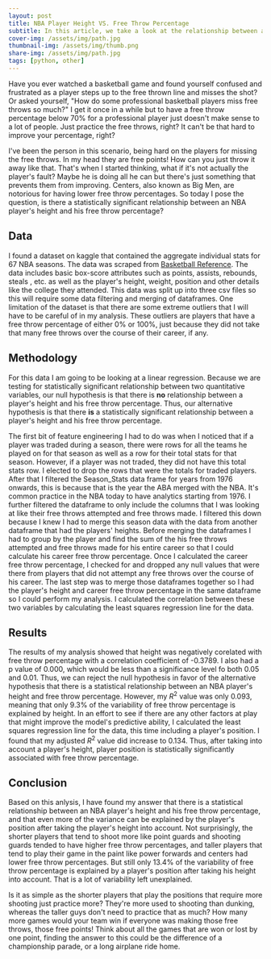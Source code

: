 ```yaml
---
layout: post
title: NBA Player Height VS. Free Throw Percentage
subtitle: In this article, we take a look at the relationship between an NBA player's height and his free throw percentage.
cover-img: /assets/img/path.jpg
thumbnail-img: /assets/img/thumb.png
share-img: /assets/img/path.jpg
tags: [python, other]
---
```


Have you ever watched a basketball game and found yourself confused and frustrated as a player steps up to the free thrown line and misses the shot? Or asked yourself, "How do some professional basketball players miss free throws so much?" I get it once in a while but to have a free throw percentage below 70% for a professional player just doesn't make sense to a lot of people. Just practice the free throws, right? It can't be that hard to improve your percentage, right? 

I've been the person in this scenario, being hard on the players for missing the free throws. In my head they are free points! How can you just throw it away like that. That's when I started thinking, what if it's not actually the player's fault? Maybe he is doing all he can but there's just something that prevents them from improving. Centers, also known as Big Men, are notorious for having lower free throw percentages. So today I pose the question, is there a statistically significant relationship between an NBA player's height and his free throw percentage?

## Data
I found a dataset on kaggle that contained the aggregate individual stats for 67 NBA seasons. The data was scraped from [Basketball Reference](https://www.basketball-reference.com/). The data includes basic box-score attributes such as points, assists, rebounds, steals , etc. as well as the player's height, weight, position and other details like the college they attended. This data was split up into three csv files so this will require some data filtering and merging of dataframes. One limitation of the dataset is that there are some extreme outliers that I will have to be careful of in my analysis. These outliers are players that have a free throw percentage of either 0% or 100%, just because they did not take that many free throws over the course of their career, if any. 

## Methodology
For this data I am going to be looking at a linear regression. Because we are testing for statistically significant relationship between two quantitative variables, our null hypothesis is that there is **no** relationship between a player's height and his free throw percentage. Thus, our alternative hypothesis is that there **is** a statistically significant relationship between a player's height and his free throw percentage. 

The first bit of feature engineering I had to do was when I noticed that if a player was traded during a season, there were rows for all the teams he played on for that season as well as a row for their total stats for that season. However, if a player was not traded, they did not have this total stats row. I elected to drop the rows that were the totals for traded players. After that I filtered the Season_Stats data frame for years from 1976 onwards, this is because that is the year the ABA merged with the NBA. It's common practice in the NBA today to have analytics starting from 1976. I further filtered the dataframe to only include the columns that I was looking at like their free throws attempted and free throws made. I filtered this down because I knew I had to merge this season data with the data from another dataframe that had the players' heights. Before merging the dataframes I had to group by the player and find the sum of the his free throws attempted and free throws made for his entire career so that I could calculate his career free throw percentage. Once I calculated the career free throw percentage, I checked for and dropped any null values that were there from players that did not attempt any free throws over the course of his career. The last step was to merge those dataframes together so I had the player's height and career free throw percentage in the same dataframe so I could perform my analysis. I calculated the correlation between these two variables by calculating the least squares regression line for the data. 

## Results
The results of my analysis showed that height was negatively corelated with free throw percentage with a correlation coefficient of -0.3789. I also had a p value of 0.000, which would be less than a significance level fo both 0.05 and 0.01. Thus, we can reject the null hypothesis in favor of the alternative hypothesis that there is a statistical relationship between an NBA player's height and free throw percentage. However, my $R^2$ value was only 0.093, meaning that only 9.3% of the variability of free throw percentage is explained by height. In an effort to see if there are any other factors at play that might improve the model's predictive ability, I calculated the least squares regression line for the data, this time including a player's position. I found that my adjusted $R^2$ value did increase to 0.134. Thus, after taking into account a player's height, player position is statistically significantly associated with free throw percentage. 

## Conclusion
Based on this anlysis, I have found my answer that there is a statistical relationship between an NBA player's height and his free throw percentage, and that even more of the variance can be explained by the player's position after taking the player's height into account. Not surprisingly, the shorter players that tend to shoot more like point guards and shooting guards tended to have higher free throw percentages, and taller players that tend to play their game in the paint like power forwards and centers had lower free throw percentages. But still only 13.4% of the variability of free throw percentage is explained by a player's position after taking his height into account. That is a lot of variability left unexplained. 

Is it as simple as the shorter players that play the positions that require more shooting just practice more? They're more used to shooting than dunking, whereas the taller guys don't need to practice that as much? How many more games would your team win if everyone was making those free throws, those free points! Think about all the games that are won or lost by one point, finding the answer to this could be the difference of a championship parade, or a long airplane ride home.
